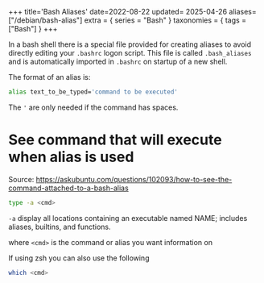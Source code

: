 +++
title='Bash Aliases'
date=2022-08-22
updated= 2025-04-26
aliases=["/debian/bash-alias"]
extra = { series = "Bash" }
taxonomies = { tags = ["Bash"] }
+++

In a bash shell there is a special file provided for creating aliases to avoid directly editing your `.bashrc` logon script.
This file is called `.bash_aliases` and is automatically imported in `.bashrc` on startup of a new shell.

The format of an alias is:

```sh
alias text_to_be_typed='command to be executed'
```

The `'` are only needed if the command has spaces.

# See command that will execute when alias is used

Source: <https://askubuntu.com/questions/102093/how-to-see-the-command-attached-to-a-bash-alias>

```sh
type -a <cmd>
```

`-a` display all locations containing an executable named NAME; includes aliases, builtins, and functions.

where `<cmd>` is the command or alias you want information on

If using zsh you can also use the following

```sh
which <cmd>
```
